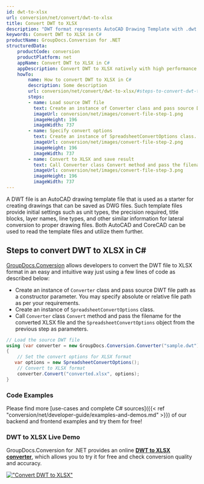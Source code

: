 ```yaml
---
id: dwt-to-xlsx
url: conversion/net/convert/dwt-to-xlsx
title: Convert DWT to XLSX
description: "DWT format represents AutoCAD Drawing Template with .dwt extension. Learn how to convert DWT to XLSX file programmatically in C# language using GroupDocs.Conversion for .NET library."
keywords: Convert DWT to XLSX in C#
productName: GroupDocs.Conversion for .NET
structuredData:
    productCode: conversion
    productPlatform: net
    appName: Convert DWT to XLSX in C#
    appDescription: Convert DWT to XLSX natively with high performance using C# language and server side GroupDocs.Conversion for .NET APIs, without the use of any software like Microsoft or Open Office.
    howTo:
        name: How to convert DWT to XLSX in C# 
        description: Some description
        url: conversion/net/convert/dwt-to-xlsx/#steps-to-convert-dwt-to-xlsx-in-c
        steps:
        - name: Load source DWT file 
          text: Create an instance of Converter class and pass source DWT file path as a constructor parameter. You may specify absolute or relative file path as per your requirements. 
          imageUrl: conversion/net/images/convert-file-step-1.png
          imageHeight: 196
          imageWidth: 737
        - name: Specify convert options 
          text: Create an instance of SpreadsheetConvertOptions class.
          imageUrl: conversion/net/images/convert-file-step-2.png
          imageHeight: 196
          imageWidth: 737
        - name: Convert to XLSX and save result 
          text: Call Converter class Convert method and pass the filename for the converted HTML file and the SpreadsheetConvertOptions object from the previous step as parameters.
          imageUrl: conversion/net/images/convert-file-step-3.png
          imageHeight: 196
          imageWidth: 737
---
```


A DWT file is an AutoCAD drawing template file that is used as a starter for creating drawings that can be saved as DWG files. Such template files provide initial settings such as unit types, the precision required, title blocks, layer names, line types, and other similar information for lateral conversion to proper drawing files. Both AutoCAD and CoreCAD can be used to read the template files and utilize them further.

## Steps to convert DWT to XLSX in C#

[GroupDocs.Conversion](https://products.groupdocs.com/conversion/net) allows developers to convert the DWT file to XLSX format in an easy and intuitive way just using a few lines of code as described below:

* Create an instance of `Converter` class and pass source DWT file path as a constructor parameter. You may specify absolute or relative file path as per your requirements. 
* Create an instance of `SpreadsheetConvertOptions` class.
* Call `Converter` class `Convert` method and pass the filename for the converted XLSX file and the `SpreadsheetConvertOptions` object from the previous step as parameters.

```csharp
// Load the source DWT file
using (var converter = new GroupDocs.Conversion.Converter("sample.dwt"))
{
    // Set the convert options for XLSX format
   var options = new SpreadsheetConvertOptions();
    // Convert to XLSX format
    converter.Convert("converted.xlsx", options);
}
```

### Code Examples

Please find more [use-cases and complete C# sources]({{< ref "conversion/net/developer-guide/examples-and-demos.md" >}}) of our backend and frontend examples and try them for free!

### DWT to XLSX Live Demo

GroupDocs.Conversion for .NET provides an online [**DWT to XLSX converter**](https://products.groupdocs.app/conversion/dwt-to-xlsx), which allows you to try it for free and check conversion quality and accuracy.

[!["Convert DWT to XLSX"](conversion/net/images/convert-to-xlsx/convert-dwt-to-xlsx.png)](https://products.groupdocs.app/conversion/dwt-to-xlsx)